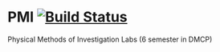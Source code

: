 # PMI [![Build Status](https://travis-ci.org/alekseik1/PMI.svg?branch=master)](https://travis-ci.org/alekseik1/PMI)
Physical Methods of Investigation Labs (6 semester in DMCP)
